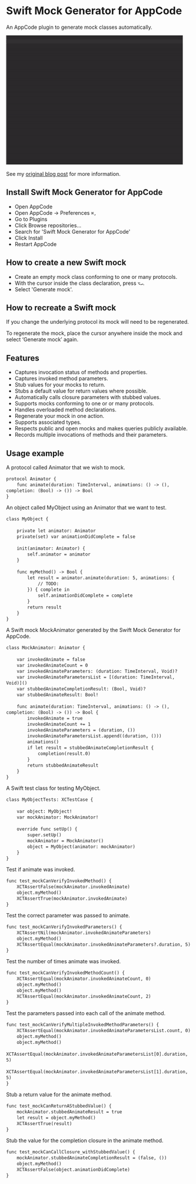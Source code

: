 # Swift Mock Generator for AppCode

An AppCode plugin to generate mock classes automatically. 

![AppCode plugin generates Swift mock](readme/MockGenerator.gif "AppCode plugin generates Swift mock")

See my [original blog post](http://seanhenry.codes/ios/generate-swift-mock-appcode-plugin/) for more information.

## Install Swift Mock Generator for AppCode

- Open AppCode
- Open AppCode → Preferences `⌘,`
- Go to Plugins
- Click Browse repositories...
- Search for 'Swift Mock Generator for AppCode'
- Click Install
- Restart AppCode

## How to create a new Swift mock

- Create an empty mock class conforming to one or many protocols.
- With the cursor inside the class declaration, press `⌥↵`.
- Select 'Generate mock'.

## How to recreate a Swift mock

If you change the underlying protocol its mock will need to be regenerated.  

To regenerate the mock, place the cursor anywhere inside the mock and select ‘Generate mock’ again.

## Features

- Captures invocation status of methods and properties.
- Captures invoked method parameters.
- Stub values for your mocks to return.
- Stubs a default value for return values where possible.
- Automatically calls closure parameters with stubbed values.
- Supports mocks conforming to one or or many protocols.
- Handles overloaded method declarations.
- Regenerate your mock in one action.
- Supports associated types.
- Respects public and open mocks and makes queries publicly available.
- Records multiple invocations of methods and their parameters.

## Usage example

A protocol called Animator that we wish to mock.

```
protocol Animator {
    func animate(duration: TimeInterval, animations: () -> (), completion: (Bool) -> ()) -> Bool
}
```
An object called MyObject using an Animator that we want to test.

```
class MyObject {
  
    private let animator: Animator
    private(set) var animationDidComplete = false
  
    init(animator: Animator) {
        self.animator = animator
    }
  
    func myMethod() -> Bool {
        let result = animator.animate(duration: 5, animations: {
            // TODO:
        }) { complete in
            self.animationDidComplete = complete
        }
        return result
    }
}
```

A Swift mock MockAnimator generated by the Swift Mock Generator for AppCode.

```
class MockAnimator: Animator {  
  
    var invokedAnimate = false
    var invokedAnimateCount = 0
    var invokedAnimateParameters: (duration: TimeInterval, Void)?
    var invokedAnimateParametersList = [(duration: TimeInterval, Void)]()
    var stubbedAnimateCompletionResult: (Bool, Void)?
    var stubbedAnimateResult: Bool!
  
    func animate(duration: TimeInterval, animations: () -> (), completion: (Bool) -> ()) -> Bool {
        invokedAnimate = true
        invokedAnimateCount += 1
        invokedAnimateParameters = (duration, ())
        invokedAnimateParametersList.append((duration, ()))
        animations()
        if let result = stubbedAnimateCompletionResult {
            completion(result.0)
        }
        return stubbedAnimateResult
    }
}
```
A Swift test class for testing MyObject.

```
class MyObjectTests: XCTestCase {
  
    var object: MyObject!
    var mockAnimator: MockAnimator!
  
    override func setUp() {
        super.setUp()
        mockAnimator = MockAnimator()
        object = MyObject(animator: mockAnimator)
    }
}
```
Test if animate was invoked.

```
func test_mockCanVerifyInvokedMethod() {
    XCTAssertFalse(mockAnimator.invokedAnimate)
    object.myMethod()
    XCTAssertTrue(mockAnimator.invokedAnimate)
}
```
Test the correct parameter was passed to animate.

```
func test_mockCanVerifyInvokedParameters() {
    XCTAssertNil(mockAnimator.invokedAnimateParameters)
    object.myMethod()
    XCTAssertEqual(mockAnimator.invokedAnimateParameters?.duration, 5)
}
```
Test the number of times animate was invoked.

```
func test_mockCanVerifyInvokedMethodCount() {
    XCTAssertEqual(mockAnimator.invokedAnimateCount, 0)
    object.myMethod()
    object.myMethod()
    XCTAssertEqual(mockAnimator.invokedAnimateCount, 2)
}
```
Test the parameters passed into each call of the animate method.

```
func test_mockCanVerifyMultipleInvokedMethodParameters() {
    XCTAssertEqual(mockAnimator.invokedAnimateParametersList.count, 0)
    object.myMethod()
    object.myMethod()
    XCTAssertEqual(mockAnimator.invokedAnimateParametersList[0].duration, 5)
    XCTAssertEqual(mockAnimator.invokedAnimateParametersList[1].duration, 5)
}
```
Stub a return value for the animate method.

```
func test_mockCanReturnAStubbedValue() {
    mockAnimator.stubbedAnimateResult = true
    let result = object.myMethod()
    XCTAssertTrue(result)
}
```
Stub the value for the completion closure in the animate method.

```
func test_mockCanCallClosure_withStubbedValue() {
    mockAnimator.stubbedAnimateCompletionResult = (false, ())
    object.myMethod()
    XCTAssertFalse(object.animationDidComplete)
}
```
